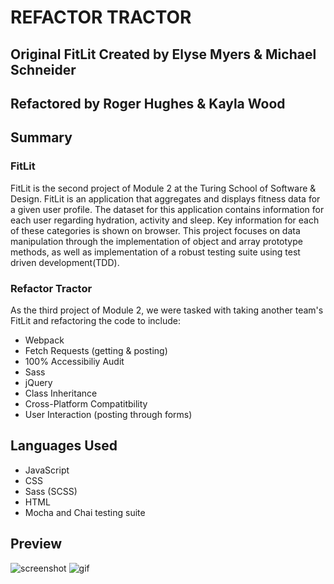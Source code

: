 # REFACTOR TRACTOR
## Original FitLit Created by Elyse Myers & Michael Schneider
## Refactored by Roger Hughes & Kayla Wood 

## Summary

### FitLit
FitLit is the second project of Module 2 at the Turing School of Software & Design. FitLit is an application that aggregates and displays fitness data for a given user profile. The dataset for this application contains information for each user regarding hydration, activity and sleep. Key information for each of these categories is shown on browser. This project focuses on data manipulation through the implementation of object and array prototype methods, as well as implementation of a robust testing suite using test driven development(TDD).

### Refactor Tractor
As the third project of Module 2, we were tasked with taking another team's FitLit and refactoring the code to include:
- Webpack
- Fetch Requests (getting & posting)
- 100% Accessibiliy Audit
- Sass
- jQuery
- Class Inheritance
- Cross-Platform Compatitbility 
- User Interaction (posting through forms)

## Languages Used
- JavaScript
- CSS
- Sass (SCSS)
- HTML
- Mocha and Chai testing suite

## Preview
![screenshot](https://user-images.githubusercontent.com/51416773/67809462-574c5180-fa5e-11e9-9548-d5e137dc2aae.png)
![gif](https://media.giphy.com/media/J0CwIEQfKN3Ac4wSTc/giphy.gif)
